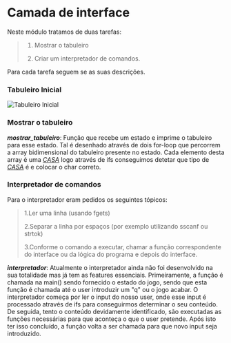 # Camada de interface
Neste módulo tratamos de duas tarefas:

> 1. Mostrar o tabuleiro
>
> 2. Criar um interpretador de comandos.

Para cada tarefa seguem se as suas descrições.

### Tabuleiro Inicial

<img src="https://github.com/andreubita/li2-201920/blob/master/relatorios/guiao5/tabuleiro_incial.png" align="center" alt="Tabuleiro Inicial">

### Mostrar o tabuleiro

***mostrar_tabuleiro***:
Função que recebe um estado e imprime o tabuleiro para esse estado.
Tal é desenhado através de dois for-loop que percorrem a array bidimensional do tabuleiro presente no estado.
Cada elemento desta array é uma [*CASA*](https://github.com/andreubita/li2-201920/blob/master/relatorios/guiao5/dados.md#casa) logo através de ifs conseguimos detetar que tipo de [*CASA*](https://github.com/andreubita/li2-201920/blob/master/relatorios/guiao5/dados.md#casa) é e colocar o char correto.

### Interpretador de comandos

Para o interpretador eram pedidos os seguintes tópicos:
   
> 1.Ler uma linha (usando fgets)
>
> 2.Separar a linha por espaços (por exemplo utilizando sscanf ou strtok)
>
> 3.Conforme o comando a executar, chamar a função correspondente do interface ou da lógica do programa e depois do interface.
    
***interpretador***:
Atualmente o interpretador ainda não foi desenvolvido na sua totalidade mas já tem as features essenciais.
Primeiramente, a função é chamada na main() sendo fornecido o estado do jogo, sendo que esta função é chamada até o
user introduzir um "q" ou o jogo acabar.
O interpretador começa por ler o input do nosso user, onde esse input é processado através de ifs para conseguirmos
determinar o seu conteúdo.
De seguida, tento o conteúdo devidamente identificado, são executadas as funções necessárias para que aconteça o que o user
pretende.
Após isto ter isso concluído, a função volta a ser chamada para que novo input seja introduzido.
